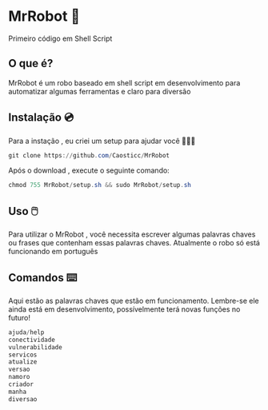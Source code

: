 # MrRobot 🤖
Primeiro código em Shell Script




## O que é?
MrRobot é um robo baseado em shell script em desenvolvimento para automatizar algumas ferramentas e claro para diversão 


## Instalação 💿
Para a instação , eu criei um setup para ajudar você  👨🏻‍💻

 ```powershell
git clone https://github.com/Caosticc/MrRobot
```
 
 Após o download , execute o seguinte comando:
 
 ```powershell
chmod 755 MrRobot/setup.sh && sudo MrRobot/setup.sh
```

 
 ## Uso 🖱️
 Para utilizar o MrRobot , você necessita escrever algumas palavras chaves ou frases que contenham essas palavras chaves. Atualmente o robo só está funcionando em português





## Comandos ⌨️

Aqui estão as palavras chaves que estão em funcionamento. Lembre-se ele ainda está em desenvolvimento, possívelmente terá novas funções no futuro!


```powershell
ajuda/help
conectividade
vulnerabilidade
servicos
atualize
versao
namoro
criador
manha
diversao

```
